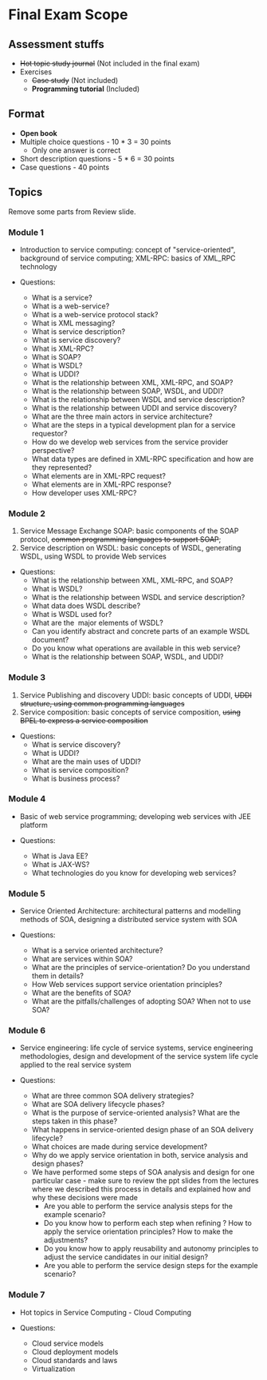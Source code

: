 # Final Exam Scope

## Assessment stuffs

- ~~Hot topic study journal~~ (Not included in the final exam)
- Exercises
  - ~~Case study~~ (Not included)
  - **Programming tutorial** (Included)

## Format

- **Open book**
- Multiple choice questions - 10 \* 3 = 30 points
  - Only one answer is correct
- Short description questions - 5 \* 6 = 30 points
- Case questions - 40 points

## Topics

Remove some parts from Review slide.

### Module 1

- Introduction to service computing: concept of "service-oriented", background of service computing; XML-RPC: basics of XML_RPC technology

- Questions:
  - What is a service?
  - What is a web-service?
  - What is a web-service protocol stack?
  - What is XML messaging?
  - What is service description?
  - What is service discovery?
  - What is XML-RPC?
  - What is SOAP?
  - What is WSDL?
  - What is UDDI?
  - What is the relationship between XML, XML-RPC, and SOAP?
  - What is the relationship between SOAP, WSDL, and UDDI?
  - What is the relationship between WSDL and service description?
  - What is the relationship between UDDI and service discovery?
  - What are the three main actors in service architecture?
  - What are the steps in a typical development plan for a service requestor?
  - How do we develop web services from the service provider perspective?
  - What data types are defined in XML-RPC specification and how are they represented?
  - What elements are in XML-RPC request?
  - What elements are in XML-RPC response?
  - How developer uses XML-RPC?

### Module 2

1. Service Message Exchange SOAP: basic components of the SOAP protocol, ~~common programming languages to support SOAP~~;
2. Service description on WSDL: basic concepts of WSDL, generating WSDL, using WSDL to provide Web services

- Questions:
  - What is the relationship between XML, XML-RPC, and SOAP?
  - What is WSDL?
  - What is the relationship between WSDL and service description?
  - What data does WSDL describe?
  - What is WSDL used for?
  - What are the  major elements of WSDL?
  - Can you identify abstract and concrete parts of an example WSDL document?
  - Do you know what operations are available in this web service?
  - What is the relationship between SOAP, WSDL, and UDDI?

### Module 3

1. Service Publishing and discovery UDDI: basic concepts of UDDI, ~~UDDI structure, using common programming languages~~
2. Service composition: basic concepts of service composition, ~~using BPEL to express a service composition~~

- Questions:
  - What is service discovery?
  - What is UDDI?
  - What are the main uses of UDDI?
  - What is service composition?
  - What is business process?

### Module 4

- Basic of web service programming; developing web services with JEE platform

- Questions:
  - What is Java EE?
  - What is JAX-WS?
  - What technologies do you know for developing web services?

### Module 5

- Service Oriented Architecture: architectural patterns and modelling methods of SOA, designing a distributed service system with SOA

- Questions:
  - What is a service oriented architecture?
  - What are services within SOA?
  - What are the principles of service-orientation? Do you understand them in details?
  - How Web services support service orientation principles?
  - What are the benefits of SOA?
  - What are the pitfalls/challenges of adopting SOA? When not to use SOA?

### Module 6

- Service engineering: life cycle of service systems, service engineering methodologies, design and development of the service system life cycle applied to the real service system

- Questions:
  - What are three common SOA delivery strategies?
  - What are SOA delivery lifecycle phases?
  - What is the purpose of service-oriented analysis? What are the steps taken in this phase?
  - What happens in service-oriented design phase of an SOA delivery lifecycle?
  - What choices are made during service development?
  - Why do we apply service orientation in both, service analysis and design phases?
  - We have performed some steps of SOA analysis and design for one particular case - make sure to review the ppt slides from the lectures where we described this process in details and explained how and why these decisions were made
    - Are you able to perform the service analysis steps for the example scenario?
    - Do you know how to perform each step when refining ? How to apply the service orientation principles? How to make the adjustments?
    - Do you know how to apply reusability and autonomy principles to adjust the service candidates in our initial design?
    - Are you able to perform the service design steps for the example scenario?

### Module 7

- Hot topics in Service Computing - Cloud Computing

- Questions:
  - Cloud service models
  - Cloud deployment models
  - Cloud standards and laws
  - Virtualization
